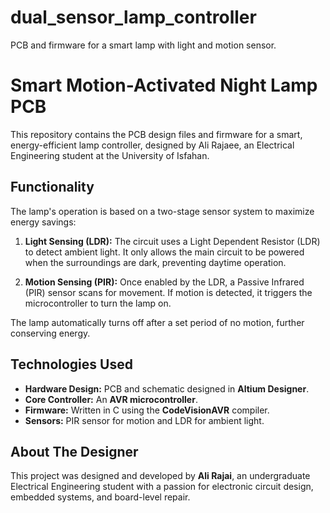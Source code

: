 # dual_sensor_lamp_controller
PCB and firmware for a smart lamp with light and motion sensor.
# Smart Motion-Activated Night Lamp PCB

This repository contains the PCB design files and firmware for a smart, energy-efficient lamp controller, designed by Ali Rajaee, an Electrical Engineering student at the University of Isfahan.

## Functionality

The lamp's operation is based on a two-stage sensor system to maximize energy savings:

1.  **Light Sensing (LDR):** The circuit uses a Light Dependent Resistor (LDR) to detect ambient light. It only allows the main circuit to be powered when the surroundings are dark, preventing daytime operation.

2.  **Motion Sensing (PIR):** Once enabled by the LDR, a Passive Infrared (PIR) sensor scans for movement. If motion is detected, it triggers the microcontroller to turn the lamp on.

The lamp automatically turns off after a set period of no motion, further conserving energy.

## Technologies Used

* **Hardware Design:** PCB and schematic designed in **Altium Designer**.
* **Core Controller:** An **AVR microcontroller**.
* **Firmware:** Written in C using the **CodeVisionAVR** compiler.
* **Sensors:** PIR sensor for motion and LDR for ambient light.

## About The Designer

This project was designed and developed by **Ali Rajai**, an undergraduate Electrical Engineering student with a passion for electronic circuit design, embedded systems, and board-level repair.
